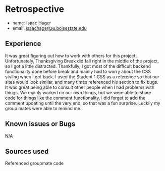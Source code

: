 # Retrospective

- name: Isaac Hager
- email: isaachager@u.boisestate.edu

## Experience

It was great figuring out how to work with others for this project. Unfortunately, Thanksgiving Break did fall right in the middle of the project, so I got a little distracted. Thankfully, I got most of the difficult backend functionality done before break and mainly had to worry about the CSS styling when I got back. I used the Student 1 CSS as a reference so that our sites would look similar, and many times referenced his section to fix bugs. It was great being able to consult other people when I had problems with things. We mainly worked on our own things, but we were able to share code for things like the comment functionality. I did forget to add the comment updating until the very end, so that was a fun surprise. Luckily my group mates were able to remind me.

## Known issues or Bugs

N/A

## Sources used

Referenced groupmate code
